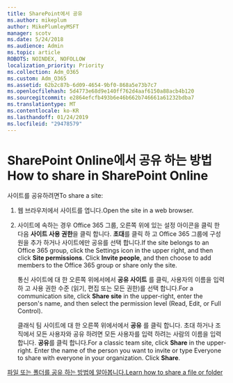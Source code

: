 ```yaml
---
title: SharePoint에서 공유
ms.author: mikeplum
author: MikePlumleyMSFT
manager: scotv
ms.date: 5/24/2018
ms.audience: Admin
ms.topic: article
ROBOTS: NOINDEX, NOFOLLOW
localization_priority: Priority
ms.collection: Adm_O365
ms.custom: Adm_O365
ms.assetid: 62b2c87b-6d09-4654-9bf0-868a5e73b7c7
ms.openlocfilehash: 5d4773e68d9e140ff762d4aaf6150a88acb4b120
ms.sourcegitcommit: e2864efcfb493b6e46b662b746661a61232bdba7
ms.translationtype: MT
ms.contentlocale: ko-KR
ms.lasthandoff: 01/24/2019
ms.locfileid: "29478579"
---
```

# <a name="how-to-share-in-sharepoint-online"></a><span data-ttu-id="7e2cb-102">SharePoint Online에서 공유 하는 방법</span><span class="sxs-lookup"><span data-stu-id="7e2cb-102">How to share in SharePoint Online</span></span>

<span data-ttu-id="7e2cb-103">사이트를 공유하려면</span><span class="sxs-lookup"><span data-stu-id="7e2cb-103">To share a site:</span></span>
  
1. <span data-ttu-id="7e2cb-104">웹 브라우저에서 사이트를 엽니다.</span><span class="sxs-lookup"><span data-stu-id="7e2cb-104">Open the site in a web browser.</span></span>
    
2. <span data-ttu-id="7e2cb-p101">사이트에 속하는 경우 Office 365 그룹, 오른쪽 위에 있는 설정 아이콘을 클릭 한 다음 **사이트 사용 권한**을 클릭 합니다. **초대**를 클릭 하 고 Office 365 그룹에 구성원을 추가 하거나 사이트에만 공유를 선택 합니다.</span><span class="sxs-lookup"><span data-stu-id="7e2cb-p101">If the site belongs to an Office 365 group, click the Settings icon in the upper right, and then click **Site permissions**. Click **Invite people**, and then choose to add members to the Office 365 group or share only the site.</span></span> 
    
    <span data-ttu-id="7e2cb-107">통신 사이트에 대 한 오른쪽 위에서에서 **공유 사이트** 를 클릭, 사용자의 이름을 입력 하 고 사용 권한 수준 (읽기, 편집 또는 모든 권한)를 선택 합니다.</span><span class="sxs-lookup"><span data-stu-id="7e2cb-107">For a communication site, click **Share site** in the upper-right, enter the person's name, and then select the permission level (Read, Edit, or Full Control).</span></span> 
    
    <span data-ttu-id="7e2cb-p102">클래식 팀 사이트에 대 한 오른쪽 위에서에서 **공유** 를 클릭 합니다. 초대 하거나 조직에서 모든 사용자와 공유 하려면 모든 사용자를 입력 하려는 사람의 이름을 입력 합니다. **공유**를 클릭 합니다.</span><span class="sxs-lookup"><span data-stu-id="7e2cb-p102">For a classic team site, click **Share** in the upper-right. Enter the name of the person you want to invite or type Everyone to share with everyone in your organization. Click **Share**.</span></span>
    
[<span data-ttu-id="7e2cb-111">파일 또는 폴더를 공유 하는 방법에 알아봅니다.</span><span class="sxs-lookup"><span data-stu-id="7e2cb-111">Learn how to share a file or folder</span></span>](https://go.microsoft.com/fwlink/?linkid=511430)
  

